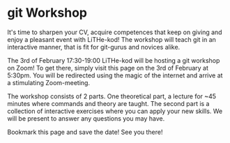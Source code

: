 # git Workshop

It's time to sharpen your CV, acquire competences that
keep on giving and enjoy a pleasant event with LiTHe-kod!
The workshop will teach git in an interactive manner, that is
fit for git-gurus and novices alike.

The 3rd of February 17:30-19:00 LiTHe-kod will be hosting
a git workshop on Zoom! To get there, simply visit this page on the 3rd of February at 5:30pm.
You will be redirected using the magic of the internet and arrive at a stimulating Zoom-meeting.

The workshop consists of 2 parts. One theoretical part, a lecture for ~45 minutes where
commands and theory are taught. The second part is a collection of interactive
exercises where you can apply your new skills. We will be present
to answer any questions you may have.

Bookmark this page and save the date! See you there!
